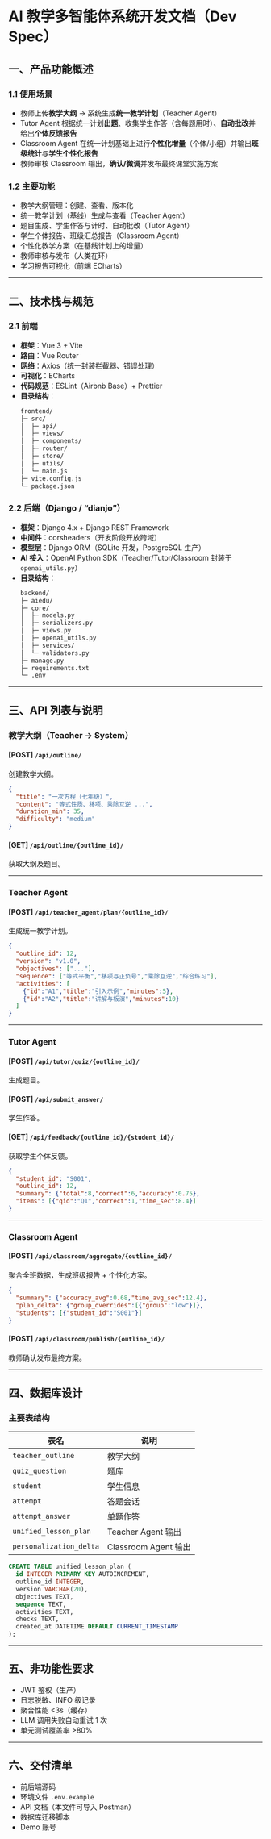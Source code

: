 # AI 教学多智能体系统开发文档（Dev Spec）

## 一、产品功能概述

### 1.1 使用场景
- 教师上传**教学大纲** → 系统生成**统一教学计划**（Teacher Agent）
- Tutor Agent 根据统一计划**出题**、收集学生作答（含每题用时）、**自动批改**并给出**个体反馈报告**
- Classroom Agent 在统一计划基础上进行**个性化增量**（个体/小组）并输出**班级统计**与**学生个性化报告**
- 教师审核 Classroom 输出，**确认/微调**并发布最终课堂实施方案

### 1.2 主要功能
- 教学大纲管理：创建、查看、版本化  
- 统一教学计划（基线）生成与查看（Teacher Agent）  
- 题目生成、学生作答与计时、自动批改（Tutor Agent）  
- 学生个体报告、班级汇总报告（Classroom Agent）  
- 个性化教学方案（在基线计划上的增量）  
- 教师审核与发布（人类在环）  
- 学习报告可视化（前端 ECharts）

---

## 二、技术栈与规范

### 2.1 前端
- **框架**：Vue 3 + Vite  
- **路由**：Vue Router  
- **网络**：Axios（统一封装拦截器、错误处理）  
- **可视化**：ECharts  
- **代码规范**：ESLint（Airbnb Base）+ Prettier  
- **目录结构**：
  ```bash
  frontend/
  ├─ src/
  │  ├─ api/
  │  ├─ views/
  │  ├─ components/
  │  ├─ router/
  │  ├─ store/
  │  ├─ utils/
  │  └─ main.js
  ├─ vite.config.js
  └─ package.json
  ```

### 2.2 后端（Django / “dianjo”）
- **框架**：Django 4.x + Django REST Framework  
- **中间件**：corsheaders（开发阶段开放跨域）  
- **模型层**：Django ORM（SQLite 开发，PostgreSQL 生产）  
- **AI 接入**：OpenAI Python SDK（Teacher/Tutor/Classroom 封装于 `openai_utils.py`）  
- **目录结构**：
  ```bash
  backend/
  ├─ aiedu/
  ├─ core/
  │  ├─ models.py
  │  ├─ serializers.py
  │  ├─ views.py
  │  ├─ openai_utils.py
  │  ├─ services/
  │  └─ validators.py
  ├─ manage.py
  ├─ requirements.txt
  └─ .env
  ```

---

## 三、API 列表与说明

### 教学大纲（Teacher → System）
#### [POST] `/api/outline/`
创建教学大纲。
```json
{
  "title": "一次方程（七年级）",
  "content": "等式性质、移项、乘除互逆 ...",
  "duration_min": 35,
  "difficulty": "medium"
}
```

#### [GET] `/api/outline/{outline_id}/`
获取大纲及题目。

---

### Teacher Agent
#### [POST] `/api/teacher_agent/plan/{outline_id}/`
生成统一教学计划。
```json
{
  "outline_id": 12,
  "version": "v1.0",
  "objectives": ["..."],
  "sequence": ["等式平衡","移项与正负号","乘除互逆","综合练习"],
  "activities": [
    {"id":"A1","title":"引入示例","minutes":5},
    {"id":"A2","title":"讲解与板演","minutes":10}
  ]
}
```

---

### Tutor Agent
#### [POST] `/api/tutor/quiz/{outline_id}/`
生成题目。

#### [POST] `/api/submit_answer/`
学生作答。

#### [GET] `/api/feedback/{outline_id}/{student_id}/`
获取学生个体反馈。
```json
{
  "student_id": "S001",
  "outline_id": 12,
  "summary": {"total":8,"correct":6,"accuracy":0.75},
  "items": [{"qid":"Q1","correct":1,"time_sec":8.4}]
}
```

---

### Classroom Agent
#### [POST] `/api/classroom/aggregate/{outline_id}/`
聚合全班数据，生成班级报告 + 个性化方案。
```json
{
  "summary": {"accuracy_avg":0.68,"time_avg_sec":12.4},
  "plan_delta": {"group_overrides":[{"group":"low"}]},
  "students": [{"student_id":"S001"}]
}
```

#### [POST] `/api/classroom/publish/{outline_id}/`
教师确认发布最终方案。

---

## 四、数据库设计

### 主要表结构
| 表名 | 说明 |
|------|------|
| `teacher_outline` | 教学大纲 |
| `quiz_question` | 题库 |
| `student` | 学生信息 |
| `attempt` | 答题会话 |
| `attempt_answer` | 单题作答 |
| `unified_lesson_plan` | Teacher Agent 输出 |
| `personalization_delta` | Classroom Agent 输出 |

```sql
CREATE TABLE unified_lesson_plan (
  id INTEGER PRIMARY KEY AUTOINCREMENT,
  outline_id INTEGER,
  version VARCHAR(20),
  objectives TEXT,
  sequence TEXT,
  activities TEXT,
  checks TEXT,
  created_at DATETIME DEFAULT CURRENT_TIMESTAMP
);
```

---

## 五、非功能性要求
- JWT 鉴权（生产）  
- 日志脱敏、INFO 级记录  
- 聚合性能 <3s（缓存）  
- LLM 调用失败自动重试 1 次  
- 单元测试覆盖率 >80%  

---

## 六、交付清单
- 前后端源码  
- 环境文件 `.env.example`  
- API 文档（本文件可导入 Postman）  
- 数据库迁移脚本  
- Demo 账号  
